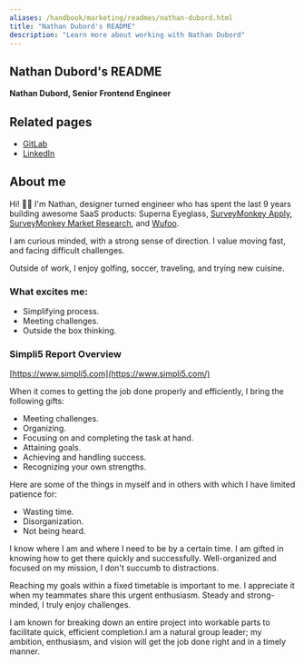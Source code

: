 ```yaml
---
aliases: /handbook/marketing/readmes/nathan-dubord.html
title: "Nathan Dubord's README"
description: "Learn more about working with Nathan Dubord"
---
```


## Nathan Dubord's README

**Nathan Dubord, Senior Frontend Engineer**

## Related pages

* [GitLab](https://gitlab.com/ndubord)
* [LinkedIn](https://www.linkedin.com/in/nathandubord/)

## About me
Hi! 🙋‍♂️ I'm Nathan, designer turned engineer who has spent the last 9 years building awesome SaaS products: Superna Eyeglass, [SurveyMonkey Apply](https://apply.surveymonkey.com/), [SurveyMonkey Market Research](https://www.surveymonkey.com/market-research/solutions/), and [Wufoo](https://www.wufoo.com/).

I am curious minded, with a strong sense of direction. I value moving fast, and facing difficult challenges.

Outside of work, I enjoy golfing, soccer, traveling, and trying new cuisine.


### What excites me:
- Simplifying process.
- Meeting challenges.
- Outside the box thinking.


### Simpli5 Report Overview
[https://www.simpli5.com](https://www.simpli5.com/)

When it comes to getting the job done properly and efficiently, I bring the following gifts:
- Meeting challenges.
- Organizing.
- Focusing on and completing the task at hand.
- Attaining goals.
- Achieving and handling success.
- Recognizing your own strengths.

Here are some of the things in myself and in others with which I have limited patience for:
- Wasting time.
- Disorganization.
- Not being heard.

I know where I am and where I need to be by a certain time. I am gifted in knowing how to get there quickly and successfully. Well-organized and focused on my mission, I don't succumb to distractions.

Reaching my goals within a fixed timetable is important to me. I appreciate it when my teammates share this urgent enthusiasm. Steady and strong-minded, I truly enjoy challenges.

I am known for breaking down an entire project into workable parts to facilitate quick, efficient completion.I am a natural group leader; my ambition, enthusiasm, and vision will get the job done right and in a timely manner.
